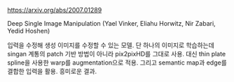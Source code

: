 https://arxiv.org/abs/2007.01289

Deep Single Image Manipulation (Yael Vinker, Eliahu Horwitz, Nir Zabari, Yedid Hoshen)

입력을 수정해 생성 이미지를 수정할 수 있는 모델. 단 하나의 이미지로 학습하는데 singan 계통의 patch 기반 방법이 아니라 pix2pixHD를 그대로 사용. 대신 thin plate spline을 사용한 warp를 augmentation으로 적용. 그리고 semantic map과 edge를 결합한 입력을 활용. 흥미로운 결과.